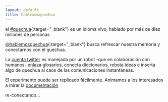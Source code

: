 ```yaml
---
layout: default
title: hablemosquechua
---
```


el [#quechua](http://es.wikipedia.org/wiki/Quechua){:target="_blank"} 
es un idioma vivo, hablado por más de diez millones de personas

[@hablemosquechua](https://twitter.com/hablemosquechua){:target="_blank"} busca refrescar nuestra memoria y conectarnos con el quechua. 

La [cuenta twitter](https://twitter.com/hablemosquechua) es manejada por un robot
-que en colaboración con humanos- enlaza glosarios, conecta diccionarios, rebota ideas e inserta
algo de quechua al caos de las comunicaciones instantáneas.

El experimento puede ser replicado fácilmente. Animamos a los interesados a mirar la [documentación](http://hablemosquechua.org/ejemplos.html)

re-conectando...

